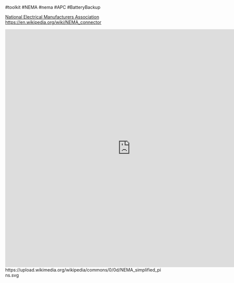 #toolkit #NEMA #nema #APC #BatteryBackup

[National Electrical Manufacturers Association](https://en.wikipedia.org/wiki/National_Electrical_Manufacturers_Association)
https://en.wikipedia.org/wiki/NEMA_connector
<iframe width="800" height="760" src="https://upload.wikimedia.org/wikipedia/commons/0/0d/NEMA_simplified_pins.svg" title="NEMA Simplified" frameborder="0" allow="accelerometer; autoplay; clipboard-write; encrypted-media; gyroscope; picture-in-picture" allowfullscreen></iframe>
https://upload.wikimedia.org/wikipedia/commons/0/0d/NEMA_simplified_pins.svg
